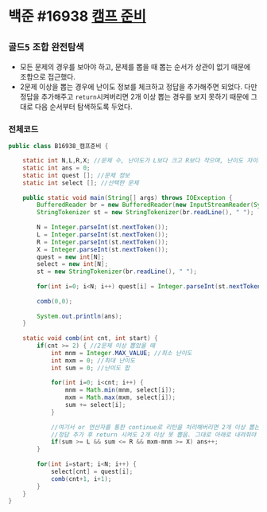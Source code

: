 # 백준 #16938 [캠프 준비](https://www.acmicpc.net/problem/16938)
`골드5` `조합` `완전탐색`
---
- 모든 문제의 경우를 보아야 하고, 문제를 뽑을 때 뽑는 순서가 상관이 없기 때문에 조합으로 접근했다.
- 2문제 이상을 뽑는 경우에 난이도 정보를 체크하고 정답을 추가해주면 되었다. 다만 정답을 추가해주고 `return`시켜버리면 2개 이상 뽑는 경우를 보지 못하기 때문에 그대로 다음 순서부터 탐색하도록 두었다.

### 전체코드
```java
public class B16938_캠프준비 {

	static int N,L,R,X; //문제 수, 난이도가 L보다 크고 R보다 작으며, 난이도 차이가 X 이상 
	static int ans = 0;
	static int quest []; //문제 정보
	static int select []; //선택한 문제
	
	public static void main(String[] args) throws IOException {
		BufferedReader br = new BufferedReader(new InputStreamReader(System.in));
		StringTokenizer st = new StringTokenizer(br.readLine(), " ");
		
		N = Integer.parseInt(st.nextToken());
		L = Integer.parseInt(st.nextToken());
		R = Integer.parseInt(st.nextToken());
		X = Integer.parseInt(st.nextToken());
		quest = new int[N];
		select = new int[N];
		st = new StringTokenizer(br.readLine(), " ");
		
		for(int i=0; i<N; i++) quest[i] = Integer.parseInt(st.nextToken());
		
		comb(0,0);
		
		System.out.println(ans);
	}
	
	static void comb(int cnt, int start) {
		if(cnt >= 2) { //2문제 이상 뽑았을 때
			int mnm = Integer.MAX_VALUE; //최소 난이도
			int mxm = 0; //최대 난이도
			int sum = 0; //난이도 합
			
			for(int i=0; i<cnt; i++) {
				mnm = Math.min(mnm, select[i]);
				mxm = Math.max(mxm, select[i]);
				sum += select[i];
			}
			
			//여기서 or 연산자를 통한 continue로 리턴을 처리해버리면 2개 이상 뽑는 경우를 보지 못함
			//정답 추가 후 return 시켜도 2개 이상 못 뽑음. 그대로 아래로 내려줘야 함
			if(sum >= L && sum <= R && mxm-mnm >= X) ans++;
		}
		
		for(int i=start; i<N; i++) {
			select[cnt] = quest[i];
			comb(cnt+1, i+1);
		}
	}
}

```
